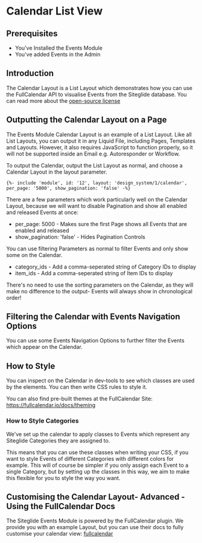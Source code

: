 # Calendar List View

## Prerequisites

* You've Installed the Events Module
* You've added Events in the Admin

## Introduction

The Calendar Layout is a List Layout which demonstrates how you can use the FullCalendar API to visualise Events from the Siteglide database. You can read more about the [open-source license](https://fullcalendar.io/license)

## Outputting the Calendar Layout on a Page

The Events Module Calendar Layout is an example of a List Layout. Like all List Layouts, you can output it in any Liquid File, including Pages, Templates and Layouts. However, it also requires JavaScript to function properly, so it will not be supported inside an Email e.g. Autoresponder or Workflow.

To output the Calendar, output the List Layout as normal, and choose a Calendar Layout in the layout parameter.

```liquid
{%- include 'module', id: '12', layout: 'design_system/1/calendar', per_page: '5000', show_pagination: 'false' -%}
```

There are a few parameters which work particularly well on the Calendar Layout, because we will want to disable Pagination and show all enabled and released Events at once:

* per\_page: 5000 - Makes sure the first Page shows all Events that are enabled and released
* show\_pagination: 'false' - Hides Pagination Controls

You can use filtering Parameters as normal to filter Events and only show some on the Calendar.

* category\_ids - Add a comma-seperated string of Category IDs to display
* item\_ids - Add a comma-seperated string of Item IDs to display

There's no need to use the sorting parameters on the Calendar, as they will make no difference to the output- Events will always show in chronological order!

## Filtering the Calendar with Events Navigation Options

You can use some Events Navigation Options to further filter the Events which appear on the Calendar.

## How to Style

You can inspect on the Calendar in dev-tools to see which classes are used by the elements. You can then write CSS rules to style it.

You can also find pre-built themes at the FullCalendar Site: https://fullcalendar.io/docs/theming

### How to Style Categories

We've set up the calendar to apply classes to Events which represent any Siteglide Categories they are assigned to.

This means that you can use these classes when writing your CSS, if you want to style Events of different Categories with different colors for example. This will of course be simpler if you only assign each Event to a single Category, but by setting up the classes in this way, we aim to make this flexible for you to style the way you want.

## Customising the Calendar Layout- Advanced - Using the FullCalendar Docs

The Siteglide Events Module is powered by the FullCalendar plugin. We provide you with an example Layout, but you can use their docs to fully customise your calendar view: [fullcalendar](https://fullcalendar.io/)
